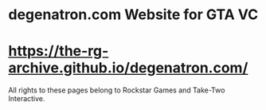 # degenatron.com Website for GTA VC
# https://the-rg-archive.github.io/degenatron.com/

All rights to these pages belong to Rockstar Games and Take-Two Interactive.
